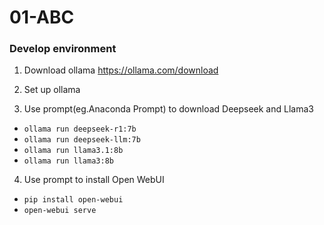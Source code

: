 # 01-ABC
### Develop environment
1. Download ollama
https://ollama.com/download

2. Set up ollama

3. Use prompt(eg.Anaconda Prompt) to download Deepseek and Llama3
  * `ollama run deepseek-r1:7b`
  * `ollama run deepseek-llm:7b`
  * `ollama run llama3.1:8b`
  * `ollama run llama3:8b`

4. Use prompt to install Open WebUI
  * `pip install open-webui`
  * `open-webui serve`
